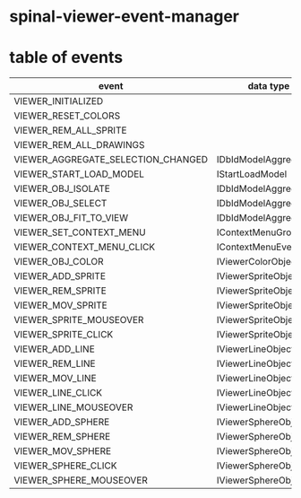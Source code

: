 # spinal-viewer-event-manager

# table of events

| event                              | data type              |
| ---------------------------------- | ---------------------- |
| VIEWER_INITIALIZED                 |                        |
| VIEWER_RESET_COLORS                |                        |
| VIEWER_REM_ALL_SPRITE              |                        |
| VIEWER_REM_ALL_DRAWINGS            |                        |
| VIEWER_AGGREGATE_SELECTION_CHANGED | IDbIdModelAggregate[]  |
| VIEWER_START_LOAD_MODEL            | IStartLoadModel        |
| VIEWER_OBJ_ISOLATE                 | IDbIdModelAggregate[]  |
| VIEWER_OBJ_SELECT                  | IDbIdModelAggregate[]  |
| VIEWER_OBJ_FIT_TO_VIEW             | IDbIdModelAggregate[]  |
| VIEWER_SET_CONTEXT_MENU            | IContextMenuGroup[]    |
| VIEWER_CONTEXT_MENU_CLICK          | IContextMenuEventClick |
| VIEWER_OBJ_COLOR                   | IViewerColorObject[]   |
| VIEWER_ADD_SPRITE                  | IViewerSpriteObject[]  |
| VIEWER_REM_SPRITE                  | IViewerSpriteObject[]  |
| VIEWER_MOV_SPRITE                  | IViewerSpriteObject[]  |
| VIEWER_SPRITE_MOUSEOVER            | IViewerSpriteObject    |
| VIEWER_SPRITE_CLICK                | IViewerSpriteObject    |
| VIEWER_ADD_LINE                    | IViewerLineObject[]    |
| VIEWER_REM_LINE                    | IViewerLineObject[]    |
| VIEWER_MOV_LINE                    | IViewerLineObject[]    |
| VIEWER_LINE_CLICK                  | IViewerLineObject      |
| VIEWER_LINE_MOUSEOVER              | IViewerLineObject      |
| VIEWER_ADD_SPHERE                  | IViewerSphereObject[]  |
| VIEWER_REM_SPHERE                  | IViewerSphereObject[]  |
| VIEWER_MOV_SPHERE                  | IViewerSphereObject[]  |
| VIEWER_SPHERE_CLICK                | IViewerSphereObject    |
| VIEWER_SPHERE_MOUSEOVER            | IViewerSphereObject    |
